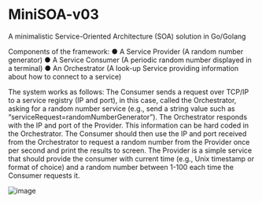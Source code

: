 # MiniSOA-v03

A minimalistic Service-Oriented Architecture (SOA) solution in Go/Golang

Components of the framework:
● A Service Provider (A random number generator)
● A Service Consumer (A periodic random number displayed in a terminal)
● An Orchestrator (A look-up Service providing information about how to connect to a 
service)

The system works as follows: 
The Consumer sends a request over TCP/IP to a service 
registry (IP and port), in this case, called the Orchestrator, asking for a random number service
(e.g., send a string value such as “serviceRequest=randomNumberGenerator”). 
The Orchestrator responds with the IP and port of the Provider. This information can be hard
coded in the Orchestrator. The Consumer should then use the IP and port received from the 
Orchestrator to request a random number from the Provider once per second and print the 
results to screen.
The Provider is a simple service that should provide the consumer with current time (e.g., Unix
timestamp or format of choice) and a random number between 1-100 each time the Consumer 
requests it.

![image](https://github.com/AdityaSissodiya/MiniSOA-v03/assets/19986905/4835cb4a-9d9a-465f-b0da-265755c9bd65)
